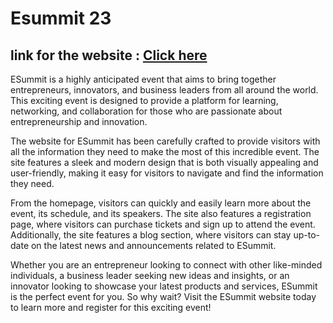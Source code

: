 # Esummit 23

## link for the website : [Click here](https://kartik-katkar.github.io/Esummit-23/)

ESummit is a highly anticipated event that aims to bring together entrepreneurs, innovators, and business leaders from all around the world. This exciting event is designed to provide a platform for learning, networking, and collaboration for those who are passionate about entrepreneurship and innovation.

The website for ESummit has been carefully crafted to provide visitors with all the information they need to make the most of this incredible event. The site features a sleek and modern design that is both visually appealing and user-friendly, making it easy for visitors to navigate and find the information they need.

From the homepage, visitors can quickly and easily learn more about the event, its schedule, and its speakers. The site also features a registration page, where visitors can purchase tickets and sign up to attend the event. Additionally, the site features a blog section, where visitors can stay up-to-date on the latest news and announcements related to ESummit.

Whether you are an entrepreneur looking to connect with other like-minded individuals, a business leader seeking new ideas and insights, or an innovator looking to showcase your latest products and services, ESummit is the perfect event for you. So why wait? Visit the ESummit website today to learn more and register for this exciting event!
